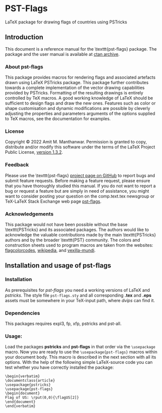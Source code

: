 # PST-Flags
LaTeX package for drawing flags of countries using PSTricks


## Introduction
This document is a reference manual for the \texttt{pst-flags} package. The package and the user manual is available at [ctan archive](https://ctan.org/tex-archive/macros/latex/contrib/pst-flags).

### About pst-flags
This package provides macros for rendering flags and associated artefacts drawn using LaTeX PSTricks package. This package further contributes towards a complete implementation of the vector drawing capabilities provided by PSTricks. Formatting of the resulting drawings is entirely controlled by TeX macros. A good working knowledge of LaTeX should be sufficient to design flags and draw the new ones. Features such as color or shape customisation and dynamic modifications are possible by cleverly adjusting the properties and parameters arguments of the options supplied to TeX macros, see the documentation for examples.

### License
Copyright © 2022 Amit M. Manthanwar. Permission is granted to
copy, distribute and/or modify this software under the terms of the LaTeX Project Public License, [version 1.3.2](https://www.latex-project.org/lppl.txt).

### Feedback
Please use the \texttt{pst-flags} [project page on GitHub](ttps://github.com/manthanwar/pst-flags) to report bugs and submit feature requests. Before making a feature request, please ensure that you have thoroughly studied this manual. If you do not want to report a bug or request a feature but are simply in need of assistance, you might want to consider posting your question on the comp.text.tex newsgroup or TeX-LaTeX Stack Exchange web page [pst-flags](https://tex.stackexchange.com/questions/tagged/pst-flags).

### Acknowledgements
This package would not have been possible without the base \texttt{PSTricks} and its associated packages. The authors would like to acknowledge the valuable contributions made by the main \texttt{PSTricks} authors and by the broader \texttt{PST} community. The colors and construction sheets used to program macros are taken from the websites:   [flagcolorcodes](https://www.flagcolorcodes.com), [wikipedia](https://en.wikipedia.org/wiki/Wiki), and [vexilla-mundi](https://www.vexilla-mundi.com).


## Installation and usage of pst-flags

### Installation
As prerequisites for *pst-flags* you need a working
versions of LaTeX and *pstricks*. The style file `pst-flags.sty` and all corresponding **.tex** and **.eps** assets must be somewhere
in your TeX-input path, where *dvips* can find it.

### Dependencies 
This packages requires expl3, fp, xfp, pstricks and pst-all.

### Usage:
Load the packages **pstricks** and **pst-flags**
in that order via the `\usepackage` macro. Now you are ready to use the `\usepackage{pst-flags}` macros within your document body. This macro is described in the next section with all its options. With the help of the following simple LaTeX-source code you can test whether you have correctly installed the package:

```
\begin{verbatim}
\documentclass{article}
\usepackage{pstricks}
\usepackage{pst-flags}
\begin{document}
Flag of US: \rput(0,0){\flagUS[2]}
\end{document}
\end{verbatim}
```